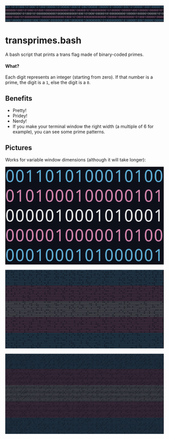 ![](images/preview1.png)

# transprimes.bash

A bash script that prints a trans flag made of binary-coded primes.

#### What?

Each digit represents an integer (starting from zero). If that number is a prime, the digit is a `1`, else the digit is a `0`.

## Benefits

- Pretty!
- Pridey!
- Nerdy!
- If you make your terminal window the right width (a multiple of 6 for example), you can see some prime patterns.

## Pictures

Works for variable window dimensions (although it will take longer):

![](images/preview0.png)

![](images/preview2.png)

![](images/preview3.png)
